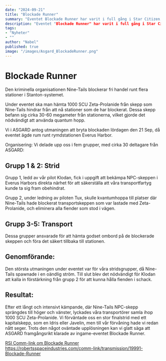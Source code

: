 ```yaml
---
date: "2024-09-21"
title: "Blockade Runner"
summary: "Eventet Blockade Runner har varit i full gång i Star Citizen, där den kriminella organisationen Nine-Tails blockerar fri handel runt flera stationer i Stanton-systemet."
description: "Eventet "Blockade Runner" har varit i full gång i Star Citizen, där den kriminella organisationen Nine-Tails blockerar fri handel runt flera stationer i Stanton-systemet."
tags:
- "Nyheter"
- ""
author: "Nabel"
published: true
image: "/images/Asgard_BlockadeRunner.png"
---
```

# Blockade Runner
Den kriminella organisationen Nine-Tails blockerar fri handel runt flera stationer i Stanton-systemet.

Under eventet ska man hämta 1000 SCU Zeta-Prolanide från skepp som Nine-Tails hindrar från att nå stationer som de har blockerat. Dessa skepp befann sig cirka 30-60 megameter från stationerna, vilket gjorde det nödvändigt att använda quantum hopp.

Vi i ASGARD antog utmaningen att bryta blockaden lördagen den 21 Sep, då eventet ägde rum runt rymdstationen Everus Harbor.

Organisering: Vi delade upp oss i fem grupper, med cirka 30 deltagare från ASGARD:

## Grupp 1 & 2: Strid

Grupp 1, ledd av vår pilot Klodan, fick i uppgift att bekämpa NPC-skeppen i Everus Harbors direkta närhet för att säkerställa att våra transportfartyg kunde ta sig fram obehindrat.

Grupp 2, under ledning av piloten Tux, skulle kvantumhoppa till platser där Nine-Tails hade blockerat transportskeppen som var lastade med Zeta-Prolanide, och eliminera alla fiender som stod i vägen.

## Grupp 3-5: Transport
Dessa grupper ansvarade för att hämta godset ombord på de blockerade skeppen och föra det säkert tillbaka till stationen.

## Genomförande: 
Den största utmaningen under eventet var för våra stridsgrupper, då Nine-Tails spawnade i en oändlig ström. Till slut blev det nödvändigt för Klodan att kalla in förstärkning från grupp 2 för att kunna hålla fienden i schack.

## Resultat: 
Efter ett långt och intensivt kämpande, där Nine-Tails NPC-skepp sprängdes till höger och vänster, lyckades våra transportörer samla ihop 1000 SCU Zeta-Prolanide. Vi förväntade oss en stor finalstrid med ett kapitalskepp, som en Idris eller Javelin, men till vår förvåning hade vi redan nått seger. Trots den något oväntade upplösningen kan vi glatt säga att ASGARD framgångsrikt klarade av ingame-eventet Blockade Runner.

[RSI Comm-link om Blockade Runner](https://robertsspaceindustries.com/comm-link/transmission/19991-Blockade-Runner)
https://robertsspaceindustries.com/comm-link/transmission/19991-Blockade-Runner
